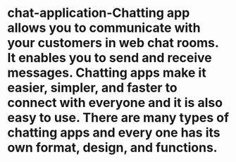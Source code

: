 # chat-application-Chatting app allows you to communicate with your customers in web chat rooms. It enables you to send and receive messages. Chatting apps make it easier, simpler, and faster to connect with everyone and it is also easy to use. There are many types of chatting apps and every one has its own format, design, and functions.
